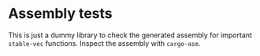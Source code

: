 # Assembly tests

This is just a dummy library to check the generated assembly for important
`stable-vec` functions. Inspect the assembly with `cargo-asm`.
